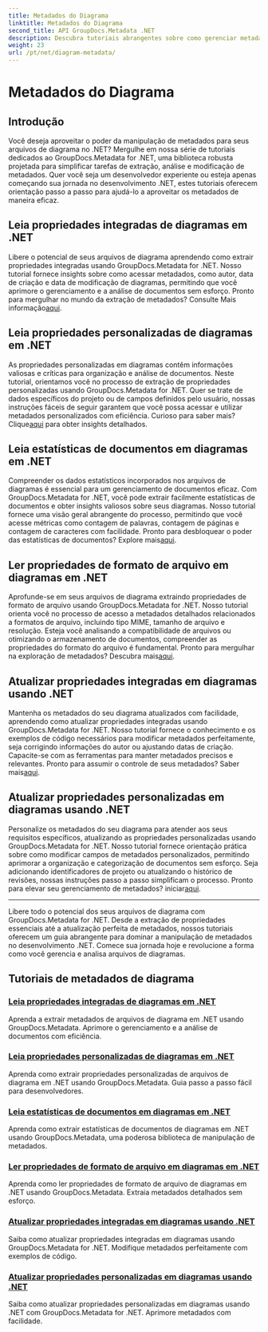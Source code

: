 ```yaml
---
title: Metadados do Diagrama
linktitle: Metadados do Diagrama
second_title: API GroupDocs.Metadata .NET
description: Descubra tutoriais abrangentes sobre como gerenciar metadados de diagramas com GroupDocs.Metadata for .NET. Extraia, atualize e analise propriedades sem esforço.
weight: 23
url: /pt/net/diagram-metadata/
---
```


# Metadados do Diagrama

## Introdução

Você deseja aproveitar o poder da manipulação de metadados para seus arquivos de diagrama no .NET? Mergulhe em nossa série de tutoriais dedicados ao GroupDocs.Metadata for .NET, uma biblioteca robusta projetada para simplificar tarefas de extração, análise e modificação de metadados. Quer você seja um desenvolvedor experiente ou esteja apenas começando sua jornada no desenvolvimento .NET, estes tutoriais oferecem orientação passo a passo para ajudá-lo a aproveitar os metadados de maneira eficaz.

## Leia propriedades integradas de diagramas em .NET

 Libere o potencial de seus arquivos de diagrama aprendendo como extrair propriedades integradas usando GroupDocs.Metadata for .NET. Nosso tutorial fornece insights sobre como acessar metadados, como autor, data de criação e data de modificação de diagramas, permitindo que você aprimore o gerenciamento e a análise de documentos sem esforço. Pronto para mergulhar no mundo da extração de metadados? Consulte Mais informação[aqui](./read-built-in-properties-diagrams/).

## Leia propriedades personalizadas de diagramas em .NET

As propriedades personalizadas em diagramas contêm informações valiosas e críticas para organização e análise de documentos. Neste tutorial, orientamos você no processo de extração de propriedades personalizadas usando GroupDocs.Metadata for .NET. Quer se trate de dados específicos do projeto ou de campos definidos pelo usuário, nossas instruções fáceis de seguir garantem que você possa acessar e utilizar metadados personalizados com eficiência. Curioso para saber mais? Clique[aqui](./read-custom-properties-diagrams/) para obter insights detalhados.

## Leia estatísticas de documentos em diagramas em .NET

 Compreender os dados estatísticos incorporados nos arquivos de diagramas é essencial para um gerenciamento de documentos eficaz. Com GroupDocs.Metadata for .NET, você pode extrair facilmente estatísticas de documentos e obter insights valiosos sobre seus diagramas. Nosso tutorial fornece uma visão geral abrangente do processo, permitindo que você acesse métricas como contagem de palavras, contagem de páginas e contagem de caracteres com facilidade. Pronto para desbloquear o poder das estatísticas de documentos? Explore mais[aqui](./read-document-statistics-diagrams/).

## Ler propriedades de formato de arquivo em diagramas em .NET

Aprofunde-se em seus arquivos de diagrama extraindo propriedades de formato de arquivo usando GroupDocs.Metadata for .NET. Nosso tutorial orienta você no processo de acesso a metadados detalhados relacionados a formatos de arquivo, incluindo tipo MIME, tamanho de arquivo e resolução. Esteja você analisando a compatibilidade de arquivos ou otimizando o armazenamento de documentos, compreender as propriedades do formato do arquivo é fundamental. Pronto para mergulhar na exploração de metadados? Descubra mais[aqui](./read-file-format-properties-diagrams/).

## Atualizar propriedades integradas em diagramas usando .NET

 Mantenha os metadados do seu diagrama atualizados com facilidade, aprendendo como atualizar propriedades integradas usando GroupDocs.Metadata for .NET. Nosso tutorial fornece o conhecimento e os exemplos de código necessários para modificar metadados perfeitamente, seja corrigindo informações do autor ou ajustando datas de criação. Capacite-se com as ferramentas para manter metadados precisos e relevantes. Pronto para assumir o controle de seus metadados? Saber mais[aqui](./update-built-in-properties-diagrams/).

## Atualizar propriedades personalizadas em diagramas usando .NET

Personalize os metadados do seu diagrama para atender aos seus requisitos específicos, atualizando as propriedades personalizadas usando GroupDocs.Metadata for .NET. Nosso tutorial fornece orientação prática sobre como modificar campos de metadados personalizados, permitindo aprimorar a organização e categorização de documentos sem esforço. Seja adicionando identificadores de projeto ou atualizando o histórico de revisões, nossas instruções passo a passo simplificam o processo. Pronto para elevar seu gerenciamento de metadados? iniciar[aqui](./update-custom-properties-diagrams/).

----

Libere todo o potencial dos seus arquivos de diagrama com GroupDocs.Metadata for .NET. Desde a extração de propriedades essenciais até a atualização perfeita de metadados, nossos tutoriais oferecem um guia abrangente para dominar a manipulação de metadados no desenvolvimento .NET. Comece sua jornada hoje e revolucione a forma como você gerencia e analisa arquivos de diagramas.
## Tutoriais de metadados de diagrama
### [Leia propriedades integradas de diagramas em .NET](./read-built-in-properties-diagrams/)
Aprenda a extrair metadados de arquivos de diagrama em .NET usando GroupDocs.Metadata. Aprimore o gerenciamento e a análise de documentos com eficiência.
### [Leia propriedades personalizadas de diagramas em .NET](./read-custom-properties-diagrams/)
Aprenda como extrair propriedades personalizadas de arquivos de diagrama em .NET usando GroupDocs.Metadata. Guia passo a passo fácil para desenvolvedores.
### [Leia estatísticas de documentos em diagramas em .NET](./read-document-statistics-diagrams/)
Aprenda como extrair estatísticas de documentos de diagramas em .NET usando GroupDocs.Metadata, uma poderosa biblioteca de manipulação de metadados.
### [Ler propriedades de formato de arquivo em diagramas em .NET](./read-file-format-properties-diagrams/)
Aprenda como ler propriedades de formato de arquivo de diagramas em .NET usando GroupDocs.Metadata. Extraia metadados detalhados sem esforço.
### [Atualizar propriedades integradas em diagramas usando .NET](./update-built-in-properties-diagrams/)
Saiba como atualizar propriedades integradas em diagramas usando GroupDocs.Metadata for .NET. Modifique metadados perfeitamente com exemplos de código.
### [Atualizar propriedades personalizadas em diagramas usando .NET](./update-custom-properties-diagrams/)
Saiba como atualizar propriedades personalizadas em diagramas usando .NET com GroupDocs.Metadata for .NET. Aprimore metadados com facilidade.